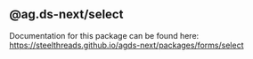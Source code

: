 ## @ag.ds-next/select

Documentation for this package can be found here: https://steelthreads.github.io/agds-next/packages/forms/select
